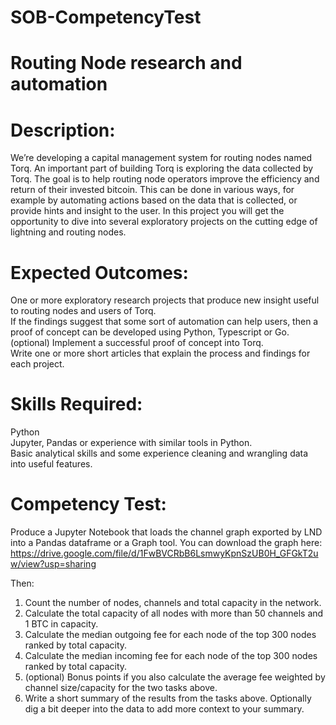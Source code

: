 # SOB-CompetencyTest

# Routing Node research and automation

# Description:

We’re developing a capital management system for routing nodes named Torq. An important part of building Torq is exploring the data collected by Torq. The goal is to help routing node operators improve the efficiency and return of their invested bitcoin. This can be done in various ways, for example by automating actions based on the data that is collected, or provide hints and insight to the user. In this project you will get the opportunity to dive into several exploratory projects on the cutting edge of lightning and routing nodes. <br>

# Expected Outcomes:

One or more exploratory research projects that produce new insight useful to routing nodes and users of Torq. <br>
If the findings suggest that some sort of automation can help users, then a proof of concept can be developed using Python, Typescript or Go. <br>
(optional) Implement a successful proof of concept into Torq. <br>
Write one or more short articles that explain the process and findings for each project. <br>

# Skills Required: 

Python <br>
Jupyter, Pandas or experience with similar tools in Python. <br>
Basic analytical skills and some experience cleaning and wrangling data into useful features. <br>

# Competency Test:
Produce a Jupyter Notebook that loads the channel graph exported by LND into a Pandas dataframe or a Graph tool.
You can download the graph here:
https://drive.google.com/file/d/1FwBVCRbB6LsmwyKpnSzUB0H_GFGkT2uw/view?usp=sharing

Then:

1) Count the number of nodes, channels and total capacity in the network. <br>
2) Calculate the total capacity of all nodes with more than 50 channels and 1 BTC in capacity. <br>
3) Calculate the median outgoing fee for each node of the top 300 nodes ranked by total capacity. <br>
4) Calculate the median incoming fee for each node of the top 300 nodes ranked by total capacity. <br>
5) (optional) Bonus points if you also calculate the average fee weighted by channel size/capacity for the two tasks above. <br>
6) Write a short summary of the results from the tasks above. Optionally dig a bit deeper into the data to add more context to your summary. <br>
